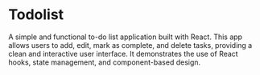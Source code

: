 # Todolist
 A simple and functional to-do list application built with React. This app allows users to add, edit, mark as complete, and delete tasks, providing a clean and interactive user interface. It demonstrates the use of React hooks, state management, and component-based design.

